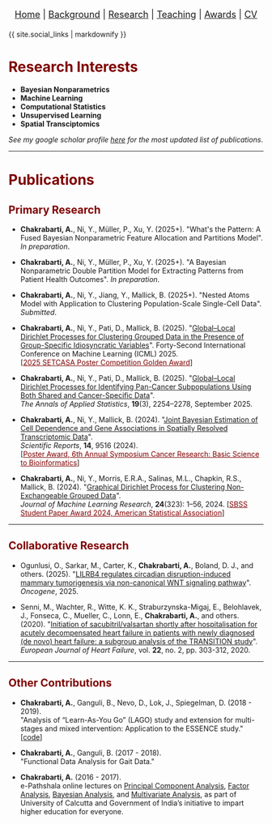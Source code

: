 <nav style="text-align:center; font-size: 18px; margin-bottom: 20px;">
  <a href="/index.html">Home</a> |
  <a href="/background.html">Background</a> |
  <a href="/research.html">Research</a> |
  <a href="/teaching.html">Teaching</a> |
  <a href="/awards.html">Awards</a> |
  <a href="/cv.html">CV</a>
</nav>

<!-- Other pages: only social links -->
<div style="margin-top:15px;">
  {{ site.social_links | markdownify }}
</div>

# <span style="color:#800000">Research Interests</span>

- **Bayesian Nonparametrics**  
- **Machine Learning**  
- **Computational Statistics**  
- **Unsupervised Learning**  
- **Spatial Transciptomics**

*See my google scholar profile [here](https://scholar.google.com/citations?user=bktKcZQAAAAJ&hl=en) for the most updated list of publications*.

---
# <span style="color:#800000">Publications</span>

## <span style="color:#800000">Primary Research</span>

- **Chakrabarti, A.**, Ni, Y., Müller, P., Xu, Y. (2025+). "What's the Pattern: A Fused Bayesian Nonparametric Feature Allocation and Partitions Model". *In preparation*.

- **Chakrabarti, A.**, Ni, Y., Müller, P., Xu, Y. (2025+). "A Bayesian Nonparametric Double Partition Model for Extracting Patterns from Patient Health Outcomes". *In preparation*.

- **Chakrabarti, A.**, Ni, Y., Jiang, Y., Mallick, B. (2025+). "Nested Atoms Model with Application to Clustering Population-Scale Single-Cell Data". *Submitted*.

- **Chakrabarti, A.**, Ni, Y., Pati, D., Mallick, B. (2025). "[Global–Local Dirichlet Processes for Clustering Grouped Data in the Presence of Group-Specific Idiosyncratic Variables](https://openreview.net/forum?id=urbvnjSGbE)". Forty-Second International Conference on Machine Learning (ICML) 2025.  
  [<span style="color:#800000"><u>2025 SETCASA Poster Competition Golden Award</u></span>]

- **Chakrabarti, A.**, Ni, Y., Pati, D., Mallick, B. (2025). "[Global–Local Dirichlet Processes for Identifying Pan-Cancer Subpopulations Using Both Shared and Cancer-Specific Data](https://projecteuclid.org/journals/annals-of-applied-statistics/volume-19/issue-3/Global-local-Dirichlet-processes-for-identifying-pan-cancer-subpopulations-using/10.1214/25-AOAS2056.full)".  
  *The Annals of Applied Statistics*, **19**(3), 2254–2278, September 2025.

- **Chakrabarti, A.**, Ni, Y., Mallick, B. (2024). "[Joint Bayesian Estimation of Cell Dependence and Gene Associations in Spatially Resolved Transcriptomic Data](https://doi.org/10.1038/s41598-024-60002-z)".  
  *Scientific Reports*, **14**, 9516 (2024).  
  [<span style="color:#800000"><u>Poster Award, 6th Annual Symposium Cancer Research: Basic Science to Bioinformatics</u></span>]

- **Chakrabarti, A.**, Ni, Y., Morris, E.R.A., Salinas, M.L., Chapkin, R.S., Mallick, B. (2024). "[Graphical Dirichlet Process for Clustering Non-Exchangeable Grouped Data](https://jmlr.org/papers/v25/23-1048.html)".  
  *Journal of Machine Learning Research*, **24**(323): 1–56, 2024.
 [<span style="color:#800000"><u>SBSS Student Paper Award 2024, American Statistical Association</u></span>]

---
## <span style="color:#800000">Collaborative Research</span>

- Ogunlusi, O., Sarkar, M., Carter, K., **Chakrabarti, A.**, Boland, D. J., and others. (2025). "[LILRB4 regulates circadian disruption-induced mammary tumorigenesis via non-canonical WNT signaling pathway](https://doi.org/10.1038/s41388-025-03597-5)". *Oncogene*, 2025.
  
-  Senni, M., Wachter, R., Witte, K. K., Straburzynska-Migaj, E., Belohlavek, J., Fonseca, C., Mueller, C., Lonn, E., **Chakrabarti, A.**, and others. (2020). "[Initiation of sacubitril/valsartan shortly after hospitalisation for acutely decompensated heart failure in patients with newly diagnosed (de novo) heart failure: a subgroup analysis of the TRANSITION study](https://onlinelibrary.wiley.com/doi/full/10.1002/ejhf.1670)". *European Journal of Heart Failure*, vol. **22**, no. 2, pp. 303-312, 2020.

---
## <span style="color:#800000">Other Contributions</span>

- **Chakrabarti, A.**, Ganguli, B., Nevo, D., Lok, J., Spiegelman, D. (2018 - 2019).  
  "Analysis of “Learn-As-You Go” (LAGO) study and extension for multi-stages and mixed intervention: Application to the ESSENCE study." [[code](https://github.com/Arhit-Chakrabarti/logisticLAGO)]

- **Chakrabarti, A.**, Ganguli, B. (2017 - 2018).  
  "Functional Data Analysis for Gait Data."

- **Chakrabarti, A.** (2016 - 2017).  
  e-Pathshala online lectures on [Principal Component Analysis](https://www.youtube.com/watch?v=W6oaWajCIG8), [Factor Analysis](https://www.youtube.com/watch?v=C4sYR2az_1c), [Bayesian Analysis](https://www.youtube.com/watch?v=OeNdoZOH-Bs), and [Multivariate Analysis](https://www.youtube.com/watch?v=o5o9NentGuA), as part of University of Calcutta and Government of India’s initiative to impart higher education for everyone.
